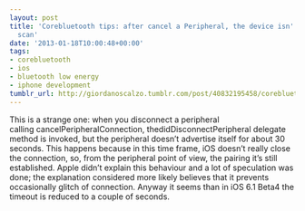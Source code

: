 ```yaml
---
layout: post
title: 'Corebluetooth tips: after cancel a Peripheral, the device isn''t shown during
  scan'
date: '2013-01-18T10:00:48+00:00'
tags:
- corebluetooth
- ios
- bluetooth low energy
- iphone development
tumblr_url: http://giordanoscalzo.tumblr.com/post/40832195458/corebluetooth-tips-after-cancel-a-peripheral-the
---
```

This is a strange one:
when you disconnect a peripheral calling cancelPeripheralConnection, thedidDisconnectPeripheral delegate method is invoked, but the peripheral doesn’t advertise itself for about 30 seconds.
This happens because in this time frame, iOS doesn’t really close the connection, so, from the peripheral point of view, the pairing it’s still established.
Apple didn’t explain this behaviour and a lot of speculation was done; the explanation considered more likely believes that it prevents occasionally glitch of connection.
Anyway it seems than in iOS 6.1 Beta4 the timeout is reduced to a couple of seconds.
